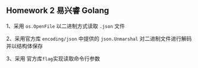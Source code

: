 ## Homework 2 易兴睿 Golang

1、采用 `os.OpenFile` 以二进制方式读取 `.json` 文件

2、采用官方库 `encoding/json` 中提供的 `json.Unmarshal` 对二进制文件进行解码并以结构体保存

3、采用 官方库`flag`实现读取命令行参数

